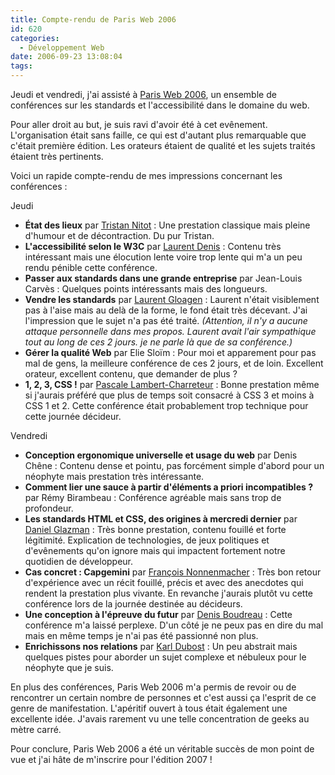 ```yaml
---
title: Compte-rendu de Paris Web 2006
id: 620
categories:
  - Développement Web
date: 2006-09-23 13:08:04
tags:
---
```


Jeudi et vendredi, j'ai assisté à [Paris Web 2006](http://www.parisweb2006.org/), un ensemble de conférences sur les standards et l'accessibilité dans le domaine du web.

Pour aller droit au but, je suis ravi d'avoir été à cet evênement. L'organisation était sans faille, ce qui est d'autant plus remarquable que c'était première édition. Les orateurs étaient de qualité et les sujets traités étaient très pertinents.

Voici un rapide compte-rendu de mes impressions concernant les conférences&nbsp;:

Jeudi

*   **État des lieux** par [Tristan Nitot](http://standblog.org/)&nbsp;: Une prestation classique mais pleine d'humour et de décontraction. Du pur Tristan.
*   **L'accessibilité selon le W3C** par [Laurent Denis](http://blog-and-blues.org/)&nbsp;: Contenu très intéressant mais une élocution lente voire trop lente qui m'a un peu rendu pénible cette conférence.
*   **Passer aux standards dans une grande entreprise** par Jean-Louis Carvès&nbsp;: Quelques points intéressants mais des longueurs.
*   **Vendre les standards** par [Laurent Gloagen](http://embruns.net/)&nbsp;: Laurent n'était visiblement pas à l'aise mais au delà de la forme, le fond était très décevant. J'ai l'impression que le sujet n'a pas été traité. _(Attention, il n'y a aucune attaque personnelle dans mes propos. Laurent avait l'air sympathique tout au long de ces 2 jours. je ne parle là que de sa conférence.)_
*   **Gérer la qualité Web** par Elie Sloïm&nbsp;: Pour moi et apparement pour pas mal de gens, la meilleure conférence de ces 2 jours, et de loin. Excellent orateur, excellent contenu, que demander de plus&nbsp;?
*   **1, 2, 3, CSS !** par [Pascale Lambert-Charreteur](http://www.mammouthland.net/)&nbsp;: Bonne prestation même si j'aurais préféré que plus de temps soit consacré à CSS 3 et moins à CSS 1 et 2\. Cette conférence était probablement trop technique pour cette journée décideur. 

Vendredi

*   **Conception ergonomique universelle et usage du web** par Denis Chêne&nbsp;: Contenu dense et pointu, pas forcément simple d'abord pour un néophyte mais prestation très intéressante.
*   **Comment lier une sauce à partir d'éléments a priori incompatibles ?** par Rémy Birambeau&nbsp;: Conférence agréable mais sans trop de profondeur.
*   **Les standards HTML et CSS, des origines à mercredi dernier** par [Daniel Glazman](http://www.glazman.org/)&nbsp;: Très bonne prestation, contenu fouillé et forte légitimité. Explication de technologies, de jeux politiques et d'evênements qu'on ignore mais qui impactent fortement notre quotidien de développeur.
*   **Cas concret&nbsp;: Capgemini** par [François Nonnenmacher](http://padawan.info/fr/)&nbsp;: Très bon retour d'expérience avec un récit fouillé, précis et avec des anecdotes qui rendent la prestation plus vivante. En revanche j'aurais plutôt vu cette conférence lors de la journée destinée au décideurs.
*   **Une conception à l'épreuve du futur** par [Denis Boudreau](http://cybercodeur.net/)&nbsp;: Cette conférence m'a laissé perplexe. D'un côté je ne peux pas en dire du mal mais en même temps je n'ai pas été passionné non plus.
*   **Enrichissons nos relations** par [Karl Dubost](http://www.la-grange.net/)&nbsp;: Un peu abstrait mais quelques pistes pour aborder un sujet complexe et nébuleux pour le néophyte que je suis. 

En plus des conférences, Paris Web 2006 m'a permis de revoir ou de rencontrer un certain nombre de personnes et c'est aussi ça l'esprit de ce genre de manifestation. L'apéritif ouvert à tous était également une excellente idée. J'avais rarement vu une telle concentration de geeks au mètre carré.

Pour conclure, Paris Web 2006 a été un véritable succès de mon point de vue et j'ai hâte de m'inscrire pour l'édition 2007&nbsp;!
